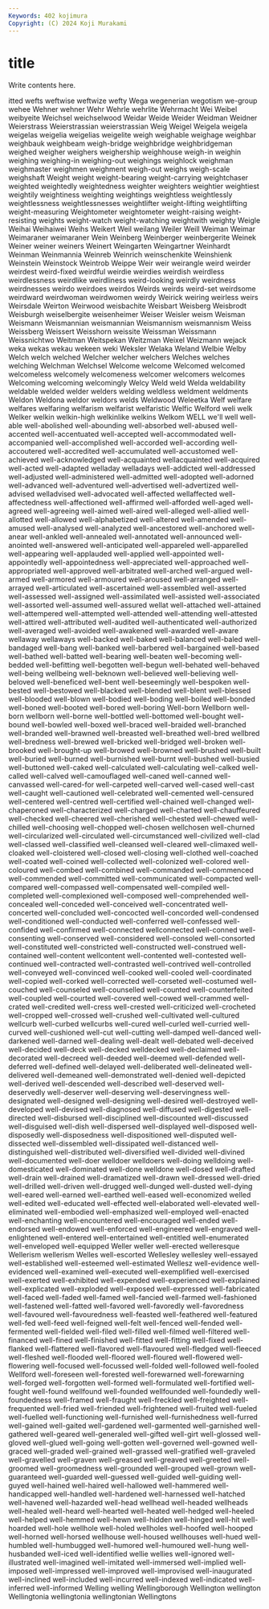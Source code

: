```yaml
---
Keywords: 402 kojimura
Copyright: (C) 2024 Koji Murakami
---
```


# title

Write contents here.



itted wefts weftwise weftwize wefty Wega
wegenerian wegotism we-group wehee Wehner wehner Wehr Wehrle wehrlite Wehrmacht
Wei Weibel weibyeite Weichsel weichselwood Weidar Weide Weider Weidman Weidner
Weierstrass Weierstrassian weierstrassian Weig Weigel Weigela weigela weigelas weigelia weigelias
weigelite weigh weighable weighage weighbar weighbauk weighbeam weigh-bridge weighbridge weighbridgeman
weighed weigher weighers weighership weighhouse weigh-in weighin weighing weighing-in weighing-out
weighings weighlock weighman weighmaster weighmen weighment weigh-out weighs weigh-scale weighshaft
Weight weight weight-bearing weight-carrying weightchaser weighted weightedly weightedness weighter weighters
weightier weightiest weightily weightiness weighting weightings weightless weightlessly weightlessness weightlessnesses
weightlifter weight-lifting weightlifting weight-measuring Weightometer weightometer weight-raising weight-resisting weights weight-watch
weight-watching weightwith weighty Weigle Weihai Weihaiwei Weihs Weikert Weil weilang
Weiler Weill Weiman Weimar Weimaraner weimaraner Wein Weinberg Weinberger weinbergerite
Weinek Weiner weiner weiners Weinert Weingarten Weingartner Weinhardt Weinman Weinmannia
Weinreb Weinrich weinschenkite Weinshienk Weinstein Weinstock Weintrob Weippe Weir weir
weirangle weird weirder weirdest weird-fixed weirdful weirdie weirdies weirdish weirdless
weirdlessness weirdlike weirdliness weird-looking weirdly weirdness weirdnesses weirdo weirdoes weirdos
Weirds weirds weird-set weirdsome weirdward weirdwoman weirdwomen weirdy Weirick weiring
weirless weirs Weirsdale Weirton Weirwood weisbachite Weisbart Weisberg Weisbrodt Weisburgh
weiselbergite weisenheimer Weiser Weisler weism Weisman Weismann Weismannian weismannian Weismannism
weismannism Weiss Weissberg Weissert Weisshorn weissite Weissman Weissmann Weissnichtwo Weitman
Weitspekan Weitzman Weixel Weizmann wejack weka wekas wekau wekeen weki
Weksler Welaka Weland Welbie Welby Welch welch welched Welcher welcher
welchers Welches welches welching Welchman Welchsel Welcome welcome Welcomed welcomed
welcomeless welcomely welcomeness welcomer welcomers welcomes Welcoming welcoming welcomingly Welcy
Weld weld Welda weldability weldable welded welder welders welding weldless
weldment weldments Weldon Weldona weldor weldors welds Weldwood Weleetka Welf
welfare welfares welfaring welfarism welfarist welfaristic Welfic Welford weli welk
Welker welkin welkin-high welkinlike welkins Welkom WELL we'll well well-able
well-abolished well-abounding well-absorbed well-abused well-accented well-accentuated well-accepted well-accommodated well-accompanied well-accomplished
well-accorded well-according well-accoutered well-accredited well-accumulated well-accustomed well-achieved well-acknowledged well-acquainted wellacquainted
well-acquired well-acted well-adapted welladay welladays well-addicted well-addressed well-adjusted well-administered well-admitted
well-adopted well-adorned well-advanced well-adventured well-advertised well-advertized well-advised welladvised well-advocated well-affected
wellaffected well-affectedness well-affectioned well-affirmed well-afforded well-aged well-agreed well-agreeing well-aimed well-aired
well-alleged well-allied well-allotted well-allowed well-alphabetized well-altered well-amended well-amused well-analysed well-analyzed
well-ancestored well-anchored well-anear well-ankled well-annealed well-annotated well-announced well-anointed well-answered well-anticipated
well-appareled well-apparelled well-appearing well-applauded well-applied well-appointed well-appointedly well-appointedness well-appreciated well-approached
well-appropriated well-approved well-arbitrated well-arched well-argued well-armed well-armored well-armoured well-aroused well-arranged
well-arrayed well-articulated well-ascertained well-assembled well-asserted well-assessed well-assigned well-assimilated well-assisted well-associated
well-assorted well-assumed well-assured wellat well-attached well-attained well-attempered well-attempted well-attended well-attending
well-attested well-attired well-attributed well-audited well-authenticated well-authorized well-averaged well-avoided well-awakened well-awarded
well-aware wellaway wellaways well-backed well-baked well-balanced well-baled well-bandaged well-bang well-banked
well-barbered well-bargained well-based well-bathed well-batted well-bearing well-beaten well-becoming well-bedded well-befitting
well-begotten well-begun well-behated well-behaved well-being wellbeing well-beknown well-believed well-believing well-beloved
well-beneficed well-bent well-beseemingly well-bespoken well-bested well-bestowed well-blacked well-blended well-blent well-blessed
well-blooded well-blown well-bodied well-boding well-boiled well-bonded well-boned well-booted well-bored well-boring
Well-born Wellborn well-born wellborn well-borne well-bottled well-bottomed well-bought well-bound well-bowled
well-boxed well-braced well-braided well-branched well-branded well-brawned well-breasted well-breathed well-bred wellbred
well-bredness well-brewed well-bricked well-bridged well-broken well-brooked well-brought-up well-browed well-browned well-brushed
well-built well-buried well-burned well-burnished well-burnt well-bushed well-busied well-buttoned well-caked well-calculated
well-calculating well-calked well-called well-calved well-camouflaged well-caned well-canned well-canvassed well-cared-for well-carpeted
well-carved well-cased well-cast well-caught well-cautioned well-celebrated well-cemented well-censured well-centered well-centred
well-certified well-chained well-changed well-chaperoned well-characterized well-charged well-charted well-chauffeured well-checked well-cheered
well-cherished well-chested well-chewed well-chilled well-choosing well-chopped well-chosen wellchosen well-churned well-circularized
well-circulated well-circumstanced well-civilized well-clad well-classed well-classified well-cleansed well-cleared well-climaxed well-cloaked
well-cloistered well-closed well-closing well-clothed well-coached well-coated well-coined well-collected well-colonized well-colored
well-coloured well-combed well-combined well-commanded well-commenced well-commended well-committed well-communicated well-compacted well-compared
well-compassed well-compensated well-compiled well-completed well-complexioned well-composed well-comprehended well-concealed well-conceded well-conceived
well-concentrated well-concerted well-concluded well-concocted well-concorded well-condensed well-conditioned well-conducted well-conferred well-confessed
well-confided well-confirmed well-connected wellconnected well-conned well-consenting well-conserved well-considered well-consoled well-consorted
well-constituted well-constricted well-constructed well-construed well-contained well-content wellcontent well-contented well-contested well-continued
well-contracted well-contrasted well-contrived well-controlled well-conveyed well-convinced well-cooked well-cooled well-coordinated well-copied
well-corked well-corrected well-corseted well-costumed well-couched well-counseled well-counselled well-counted well-counterfeited well-coupled
well-courted well-covered well-cowed well-crammed well-crated well-credited well-cress well-crested well-criticized well-crocheted
well-cropped well-crossed well-crushed well-cultivated well-cultured wellcurb well-curbed wellcurbs well-cured well-curled
well-curried well-curved well-cushioned well-cut well-cutting well-damped well-danced well-darkened well-darned well-dealing
well-dealt well-debated well-deceived well-decided well-deck well-decked welldecked well-declaimed well-decorated well-decreed
well-deeded well-deemed well-defended well-deferred well-defined well-delayed well-deliberated well-delineated well-delivered well-demeaned
well-demonstrated well-denied well-depicted well-derived well-descended well-described well-deserved well-deservedly well-deserver well-deserving
well-deservingness well-designated well-designed well-designing well-desired well-destroyed well-developed well-devised well-diagnosed well-diffused
well-digested well-directed well-disbursed well-disciplined well-discounted well-discussed well-disguised well-dish well-dispersed well-displayed
well-disposed well-disposedly well-disposedness well-dispositioned well-disputed well-dissected well-dissembled well-dissipated well-distanced well-distinguished
well-distributed well-diversified well-divided well-divined well-documented well-doer welldoer welldoers well-doing welldoing
well-domesticated well-dominated well-done welldone well-dosed well-drafted well-drain well-drained well-dramatized well-drawn
well-dressed well-dried well-drilled well-driven well-drugged well-dunged well-dusted well-dying well-eared well-earned
well-earthed well-eased well-economized welled well-edited well-educated well-effected well-elaborated well-elevated well-eliminated
well-embodied well-emphasized well-employed well-enacted well-enchanting well-encountered well-encouraged well-ended well-endorsed well-endowed
well-enforced well-engineered well-engraved well-enlightened well-entered well-entertained well-entitled well-enumerated well-enveloped well-equipped
Weller weller well-erected welleresque Wellerism wellerism Welles well-escorted Wellesley wellesley
well-essayed well-established well-esteemed well-estimated Wellesz well-evidence well-evidenced well-examined well-executed well-exemplified
well-exercised well-exerted well-exhibited well-expended well-experienced well-explained well-explicated well-exploded well-exposed well-expressed
well-fabricated well-faced well-faded well-famed well-fancied well-farmed well-fashioned well-fastened well-fatted well-favored
well-favoredly well-favoredness well-favoured well-favouredness well-feasted well-feathered well-featured well-fed well-feed well-feigned
well-felt well-fenced well-fended well-fermented well-fielded well-filed well-filled well-filmed well-filtered well-financed
well-fined well-finished well-fitted well-fitting well-fixed well-flanked well-flattered well-flavored well-flavoured well-fledged
well-fleeced well-fleshed well-flooded well-floored well-floured well-flowered well-flowering well-focused well-focussed well-folded
well-followed well-fooled Wellford well-foreseen well-forested well-forewarned well-forewarning well-forged well-forgotten well-formed
well-formulated well-fortified well-fought well-found wellfound well-founded wellfounded well-foundedly well-foundedness well-framed
well-fraught well-freckled well-freighted well-frequented well-fried well-friended well-frightened well-fruited well-fueled well-fuelled
well-functioning well-furnished well-furnishedness well-furred well-gained well-gaited well-gardened well-garmented well-garnished well-gathered
well-geared well-generaled well-gifted well-girt well-glossed well-gloved well-glued well-going well-gotten well-governed
well-gowned well-graced well-graded well-grained well-grassed well-gratified well-graveled well-gravelled well-graven well-greased
well-greaved well-greeted well-groomed well-groomedness well-grounded well-grouped well-grown well-guaranteed well-guarded well-guessed
well-guided well-guiding well-guyed well-hained well-haired well-hallowed well-hammered well-handicapped well-handled well-hardened
well-harnessed well-hatched well-havened well-hazarded well-head wellhead well-headed wellheads well-healed well-heard
well-hearted well-heated well-hedged well-heeled well-helped well-hemmed well-hewn well-hidden well-hinged well-hit
well-hoarded well-hole wellhole well-holed wellholes well-hoofed well-hooped well-horned well-horsed wellhouse
well-housed wellhouses well-hued well-humbled well-humbugged well-humored well-humoured well-hung well-husbanded well-iced
well-identified wellie wellies well-ignored well-illustrated well-imagined well-imitated well-immersed well-implied well-imposed
well-impressed well-improved well-improvised well-inaugurated well-inclined well-included well-incurred well-indexed well-indicated well-inferred
well-informed Welling welling Wellingborough Wellington wellington Wellingtonia wellingtonia wellingtonian Wellingtons
